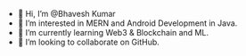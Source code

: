 - 👋 Hi, I’m @Bhavesh Kumar
- 👀 I’m interested in MERN and Android Development in Java.
- 🌱 I’m currently learning Web3 & Blockchain and ML.
- 💞️ I’m looking to collaborate on GitHub.
